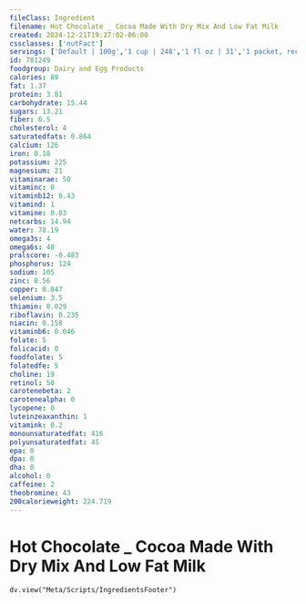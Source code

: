 ```yaml
---
fileClass: Ingredient
filename: Hot Chocolate _ Cocoa Made With Dry Mix And Low Fat Milk
created: 2024-12-21T19:27:02-06:00
cssclasses: ['nutFact']
servings: ['Default | 100g','1 cup | 248','1 fl oz | 31','1 packet, reconstituted | 211']
id: 781249
foodgroup: Dairy and Egg Products 
calories: 89
fat: 1.37
protein: 3.81
carbohydrate: 15.44
sugars: 13.21
fiber: 0.5
cholesterol: 4
saturatedfats: 0.864
calcium: 126
iron: 0.18
potassium: 225
magnesium: 21
vitaminarae: 50
vitaminc: 0
vitaminb12: 0.43
vitamind: 1
vitamine: 0.03
netcarbs: 14.94
water: 78.19
omega3s: 4
omega6s: 40
pralscore: -0.483
phosphorus: 124
sodium: 105
zinc: 0.56
copper: 0.047
selenium: 3.5
thiamin: 0.029
riboflavin: 0.235
niacin: 0.158
vitaminb6: 0.046
folate: 5
folicacid: 0
foodfolate: 5
folatedfe: 5
choline: 19
retinol: 50
carotenebeta: 2
carotenealpha: 0
lycopene: 0
luteinzeaxanthin: 1
vitamink: 0.2
monounsaturatedfat: 416
polyunsaturatedfat: 45
epa: 0
dpa: 0
dha: 0
alcohol: 0
caffeine: 2
theobromine: 43
200calorieweight: 224.719
---
```


# Hot Chocolate _ Cocoa Made With Dry Mix And Low Fat Milk

```dataviewjs
dv.view("Meta/Scripts/IngredientsFooter")
```